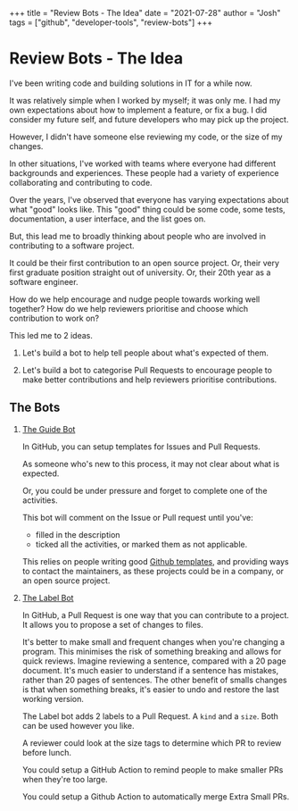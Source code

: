 +++
title = "Review Bots - The Idea"
date = "2021-07-28"
author = "Josh"
tags = ["github", "developer-tools", "review-bots"]
+++

# Review Bots - The Idea

I've been writing code and building solutions in IT for a while now.

It was relatively simple when I worked by myself; it was only me.
I had my own expectations about how to implement a feature, or fix a bug.
I did consider my future self, and future developers who may pick up the project.

However, I didn't have someone else reviewing my code, or the size of my changes.

In other situations, I've worked with teams where everyone had different backgrounds and experiences.
These people had a variety of experience collaborating and contributing to code.

Over the years, I've observed that everyone has varying expectations about what "good" looks like.
This "good" thing could be some code, some tests, documentation, a user interface, and the list goes on.

But, this lead me to broadly thinking about people who are involved in contributing to a software project.

It could be their first contribution to an open source project.
Or, their very first graduate position straight out of university.
Or, their 20th year as a software engineer.

How do we help encourage and nudge people towards working well together?
How do we help reviewers prioritise and choose which contribution to work on?

This led me to 2 ideas.

1. Let's build a bot to help tell people about what's expected of them.

1. Let's build a bot to categorise Pull Requests to encourage people to make better contributions and help reviewers prioritise contributions.

## The Bots

1. [The Guide Bot](https://github.com/marketplace/guide-bot)

    In GitHub, you can setup templates for Issues and Pull Requests.

    As someone who's new to this process, it may not clear about what is expected.

    Or, you could be under pressure and forget to complete one of the activities.

    This bot will comment on the Issue or Pull request until you've:
      - filled in the description
      - ticked all the activities, or marked them as not applicable.

    This relies on people writing good [Github templates](https://docs.github.com/en/communities/using-templates-to-encourage-useful-issues-and-pull-requests/about-issue-and-pull-request-templates), and providing ways to contact the maintainers, as these projects could be in a company, or an open source project.


1. [The Label Bot](https://github.com/marketplace/label-bot)

    In GitHub, a Pull Request is one way that you can contribute to a project. It allows you to propose a set of changes to files.

    It's better to make small and frequent changes when you're changing a program. This minimises the risk of something breaking and allows for quick reviews.
    Imagine reviewing a sentence, compared with a 20 page document. It's much easier to understand if a sentence has mistakes, rather than 20 pages of sentences.
    The other benefit of smalls changes is that when something breaks, it's easier to undo and  restore the last working version.

    The Label bot adds 2 labels to a Pull Request. A `kind` and a `size`.
    Both can be used however you like.

    A reviewer could look at the size tags to determine which PR to review before lunch.
    
    You could setup a GitHub Action to remind people to make smaller PRs when they're too large.

    You could setup a Github Action to automatically merge Extra Small PRs.

